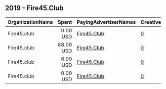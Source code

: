 ## 2019 - Fire45.Club 
|OrganizationName|Spent|PayingAdvertiserNames|CreativeUrls|Impressions|Genders|AgeBrackets|CountryCodes|BillingAddresses|CandidateBallotInformation|
|:---|---:|:---|:---|---:|:---|:---|:---|:---|:---|
|Fire45.club|0.00 USD|[Fire45.Club](2019/Fire45.Club.md)|[0](https://www.snap.com/political-ads/asset/ad1a848c8a8245e5de503fbe13dae148c53b8d5237349a5aa25b39679b0cd68b?mediaType=png)|708|FEMALE|17-40|united states|US||
|Fire45.club|88.00 USD|[Fire45.Club](2019/Fire45.Club.md)|[0](https://www.snap.com/political-ads/asset/8c6275845d677d9123d16b7dcca17c5bc86badcd25a1fd6b1c03ec250c07ed49?mediaType=mp4)|86,752|FEMALE|17-40|united states|US||
|Fire45.club|6.00 USD|[Fire45.Club](2019/Fire45.Club.md)|[0](https://www.snap.com/political-ads/asset/5d3e351f50980b1042810fcffd15c6dcd6643586765f9a27eee2c623ba8225e8?mediaType=png)|6,647|FEMALE|17-40|united states|US||
|Fire45.club|0.00 USD|[Fire45.Club](2019/Fire45.Club.md)|[0](https://www.snap.com/political-ads/asset/c8590f435a3221c953ee815c3717785040d8e27aa12127ff09bf416178a712aa?mediaType=png)|638|FEMALE|17-40|united states|US||
